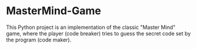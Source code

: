 # MasterMind-Game
This Python project is an implementation of the classic "Master Mind" game, where the player (code breaker) tries to guess the secret code set by the program (code maker).
